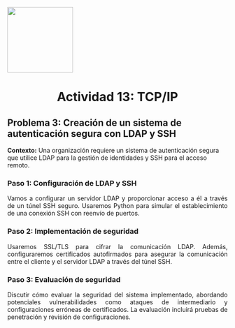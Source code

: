 <p align="left">
  <img src="https://semanadelcannabis.cayetano.edu.pe/assets/img/logo-upch.png" width="150">
  <h1 align="center">Actividad 13: TCP/IP</h1>
</p>

## Problema 3: Creación de un sistema de autenticación segura con LDAP y SSH
<p align="justify">
  
**Contexto:** Una organización requiere un sistema de autenticación segura que utilice LDAP para la gestión de identidades y SSH para el acceso remoto.
</p>

### Paso 1: Configuración de LDAP y SSH
<p align="justify">
Vamos a configurar un servidor LDAP y proporcionar acceso a él a través de un túnel SSH seguro. Usaremos Python para simular el establecimiento de una conexión SSH con reenvío de puertos.
</p>

### Paso 2: Implementación de seguridad
<p align="justify">
Usaremos SSL/TLS para cifrar la comunicación LDAP. Además, configuraremos certificados autofirmados para asegurar la comunicación entre el cliente y el servidor LDAP a través del túnel SSH.
</p>

### Paso 3: Evaluación de seguridad
<p align="justify">
Discutir cómo evaluar la seguridad del sistema implementado, abordando potenciales vulnerabilidades como ataques de intermediario y configuraciones erróneas de certificados. La evaluación incluirá pruebas de penetración y revisión de configuraciones.
</p>
